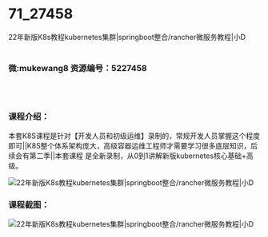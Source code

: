# 71_27458
22年新版K8s教程kubernetes集群|springboot整合/rancher微服务教程|小D
<br/></br>
<h3>微:mukewang8 资源编号：5227458</h3>
<br/></br>
<h3>课程介绍：</h3>
<p>本套K8S课程是针对【开发人员和初级运维】录制的，常规开发人员掌握这个程度即可||K8S整个体系架构庞大，高级容器运维工程师才需要学习很多底层知识，后续会有第二季||本套课程 是全新录制，从0到1讲解新版kubernetes核心基础+高级。</p>
<p><img src="https://www.ko996.com/wp-content/uploads/img/2022/11/1-46-300x190.png" alt="22年新版K8s教程kubernetes集群|springboot整合/rancher微服务教程|小D"></p>
<div class="info-desc">
<h3>课程截图：</h3>
<p><img src="https://www.ko996.com/wp-content/uploads/img/2022/11/2-49.png" alt="22年新版K8s教程kubernetes集群|springboot整合/rancher微服务教程|小D"></p>


			
</div>

